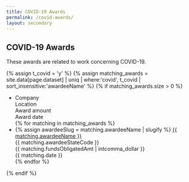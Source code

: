 ```yaml
---
title: COVID-19 Awards
permalink: /covid-awards/
layout: secondary
---
```

<section class="usa-section">
<div class="usa-content utility-content usa-grid">
<div class="usa-width-one-whole">

<h1>COVID-19 Awards</h1>

<p class="text-medium" markdown="1">
These awards are related to work concerning COVID-19.
</p>

</div>
</div>
</section>

<section class="usa-section background-white">
    <div class="usa-grid">
       {% assign t_covid = 'y' %}
       {% assign matching_awards = site.data[page.dataset] | uniq | where:'covid', t_covid | sort_insensitive:'awardeeName' %}
      {% if matching_awards.size > 0 %}  
        
 <ul class="table monospace">
              <li class="table-row table-header">
                <div class="table-row-item subhead">Company</div>
                <div class="table-row-item subhead">Location</div>
                <div class="table-row-item subhead narrow numeric">Award amount</div>
                <div class="table-row-item subhead narrow numeric">Award date</div>
              </li>
              <div>
              {% for matching in matching_awards %}
                <li class="table-row">
                  <div class="table-row-item" data-header="Company">
                    {% assign awardeeSlug = matching.awardeeName | slugify %}
                    <a href="{{ page.details_url | append: awardeeSlug | relative_url }}" alt="{{ matching.awardeeName }}">
                    <span>{{ matching.awardeeName }}</span>
                    </a>
                  </div>
                  <div class="table-row-item" data-header="Location">{{ matching.awardeeStateCode }}</div>
                  <div class="table-row-item narrow numeric font-mono text-small" data-header="Award amount">{{ matching.fundsObligatedAmt | intcomma_dollar }}</div>
                  <div class="table-row-item narrow numeric font-mono text-small" data-header="Award date">{{ matching.date }}</div>
                </li>
              {% endfor %}
              </div>
            </ul>

  {% endif %}
  </div>
 </section>
